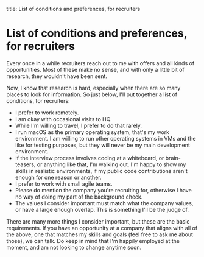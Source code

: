 title: List of conditions and preferences, for recruiters

# List of conditions and preferences, for recruiters

<p class="font-light text-xl lg:text-2xl 2xl:text-4xl">Every once in a while recruiters reach out to me with offers and all kinds of opportunities. Most of these make no sense, and with only a little bit of research, they wouldn't have been sent.</p>

Now, I know that research is hard, especially when there are so many places to look for information. So just below, I'll put together a list of conditions, for recruiters:

- I prefer to work remotely.
- I am okay with occasional visits to HQ.
- While I'm willing to travel, I prefer to do that rarely.
- I run macOS as the primary operating system, that's my work environment. I am willing to run other operating systems in VMs and the like for testing purposes, but they will never be my main development environment.
- If the interview process involves coding at a whiteboard, or brain-teasers, or anything like that, I'm walking out. I'm happy to show my skills in realistic environments, if my public code contributions aren't enough for one reason or another.
- I prefer to work with small agile teams.
- Please do mention the company you're recruiting for, otherwise I have no way of doing my part of the background check.
- The values I consider important must match what the company values, or have a large enough overlap. This is something I'll be the judge of.

There are many more things I consider important, but these are the basic requirements. If you have an opportunity at a company that aligns with all of the above, one that matches my skills and goals (feel free to ask me about those), we can talk. Do keep in mind that I'm happily employed at the moment, and am not looking to change anytime soon.
